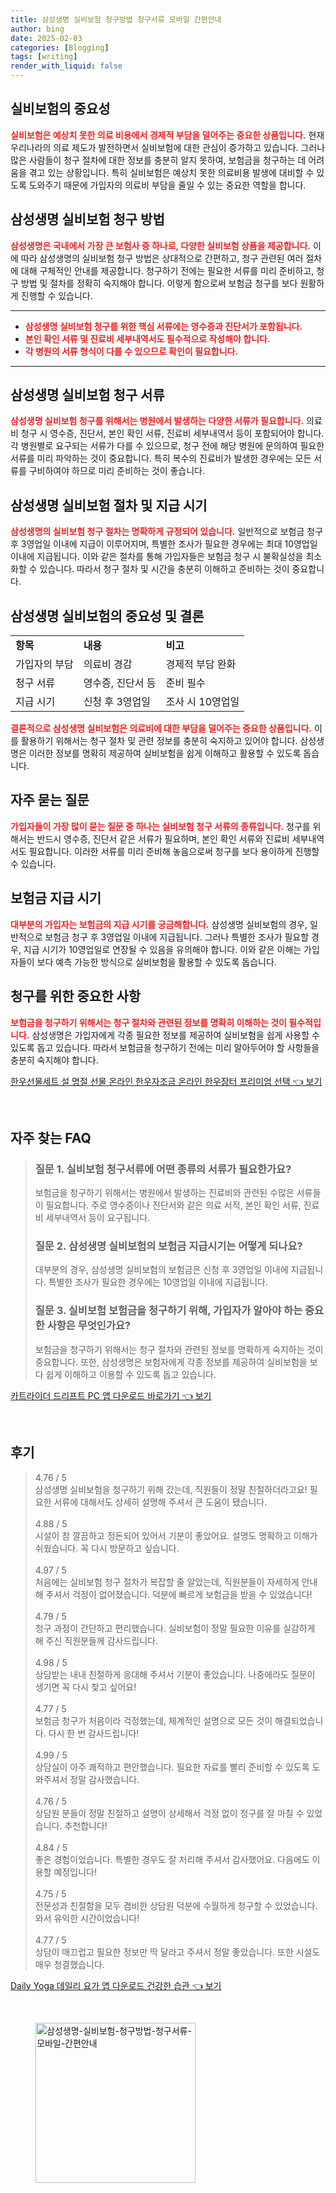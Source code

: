 ```yaml
---
title: 삼성생명 실비보험 청구방법 청구서류 모바일 간편안내
author: bing
date: 2025-02-03
categories: [Blogging]
tags: [writing]
render_with_liquid: false
---
```



<h2 id='실비보험의 중요성'>실비보험의 중요성</h2>

<p><b><span style="color: #ee2323;">실비보험은 예상치 못한 의료 비용에서 경제적 부담을 덜어주는 중요한 상품입니다.</span></b> 현재 우리나라의 의료 제도가 발전하면서 실비보험에 대한 관심이 증가하고 있습니다. 그러나 많은 사람들이 청구 절차에 대한 정보를 충분히 알지 못하여, 보험금을 청구하는 데 어려움을 겪고 있는 상황입니다. 특히 실비보험은 예상치 못한 의료비용 발생에 대비할 수 있도록 도와주기 때문에 가입자의 의료비 부담을 줄일 수 있는 중요한 역할을 합니다.</p>

<h2 id='삼성생명 실비보험 청구 방법'>삼성생명 실비보험 청구 방법</h2>

<p><b><span style="color: #ee2323;">삼성생명은 국내에서 가장 큰 보험사 중 하나로, 다양한 실비보험 상품을 제공합니다.</span></b> 이에 따라 삼성생명의 실비보험 청구 방법은 상대적으로 간편하고, 청구 관련된 여러 절차에 대해 구체적인 안내를 제공합니다. 청구하기 전에는 필요한 서류를 미리 준비하고, 청구 방법 및 절차를 정확히 숙지해야 합니다. 이렇게 함으로써 보험금 청구를 보다 원활하게 진행할 수 있습니다.</p>

<hr />

<ul>
    <li><b><span style="color: #ee2323;">삼성생명 실비보험 청구를 위한 핵심 서류에는 영수증과 진단서가 포함됩니다.</span></b></li>
    <li><b><span style="color: #ee2323;">본인 확인 서류 및 진료비 세부내역서도 필수적으로 작성해야 합니다.</span></b></li>
    <li><b><span style="color: #ee2323;">각 병원의 서류 형식이 다를 수 있으므로 확인이 필요합니다.</span></b></li>
</ul>

<hr />

<h2 id='삼성생명 실비보험 청구 서류'>삼성생명 실비보험 청구 서류</h2>

<p><b><span style="color: #ee2323;">삼성생명 실비보험 청구를 위해서는 병원에서 발생하는 다양한 서류가 필요합니다.</span></b> 의료비 청구 시 영수증, 진단서, 본인 확인 서류, 진료비 세부내역서 등이 포함되어야 합니다. 각 병원별로 요구되는 서류가 다를 수 있으므로, 청구 전에 해당 병원에 문의하여 필요한 서류를 미리 파악하는 것이 중요합니다. 특히 복수의 진료비가 발생한 경우에는 모든 서류를 구비하여야 하므로 미리 준비하는 것이 좋습니다.</p>

<h2 id='삼성생명 실비보험 절차 및 지급 시기'>삼성생명 실비보험 절차 및 지급 시기</h2>

<p><b><span style="color: #ee2323;">삼성생명의 실비보험 청구 절차는 명확하게 규정되어 있습니다.</span></b> 일반적으로 보험금 청구 후 3영업일 이내에 지급이 이루어지며, 특별한 조사가 필요한 경우에는 최대 10영업일 이내에 지급됩니다. 이와 같은 절차를 통해 가입자들은 보험금 청구 시 불확실성을 최소화할 수 있습니다. 따라서 청구 절차 및 시간을 충분히 이해하고 준비하는 것이 중요합니다.</p>

<h2 id='삼성생명 실비보험의 중요성 및 결론'>삼성생명 실비보험의 중요성 및 결론</h2>

<table>
    <tr>
        <td><b>항목</b></td>
        <td><b>내용</b></td>
        <td><b>비고</b></td>
    </tr>
    <tr>
        <td>가입자의 부담</td>
        <td>의료비 경감</td>
        <td>경제적 부담 완화</td>
    </tr>
    <tr>
        <td>청구 서류</td>
        <td>영수증, 진단서 등</td>
        <td>준비 필수</td>
    </tr>
    <tr>
        <td>지급 시기</td>
        <td>신청 후 3영업일</td>
        <td>조사 시 10영업일</td>
    </tr>
</table>

<p><b><span style="color: #ee2323;">결론적으로 삼성생명 실비보험은 의료비에 대한 부담을 덜어주는 중요한 상품입니다.</span></b> 이를 활용하기 위해서는 청구 절차 및 관련 정보를 충분히 숙지하고 있어야 합니다. 삼성생명은 이러한 정보를 명확히 제공하여 실비보험을 쉽게 이해하고 활용할 수 있도록 돕습니다.</p>

<h2 id='자주 묻는 질문'>자주 묻는 질문</h2>

<p><b><span style="color: #ee2323;">가입자들이 가장 많이 묻는 질문 중 하나는 실비보험 청구 서류의 종류입니다.</span></b> 청구를 위해서는 반드시 영수증, 진단서 같은 서류가 필요하며, 본인 확인 서류와 진료비 세부내역서도 필요합니다. 이러한 서류를 미리 준비해 놓음으로써 청구를 보다 용이하게 진행할 수 있습니다.</p>

<h2 id='보험금 지급 시기'>보험금 지급 시기</h2>

<p><b><span style="color: #ee2323;">대부분의 가입자는 보험금의 지급 시기를 궁금해합니다.</span></b> 삼성생명 실비보험의 경우, 일반적으로 보험금 청구 후 3영업일 이내에 지급됩니다. 그러나 특별한 조사가 필요할 경우, 지급 시기가 10영업일로 연장될 수 있음을 유의해야 합니다. 이와 같은 이해는 가입자들이 보다 예측 가능한 방식으로 실비보험을 활용할 수 있도록 돕습니다.</p>

<h2 id='청구를 위한 중요한 사항'>청구를 위한 중요한 사항</h2>

<p><b><span style="color: #ee2323;">보험금을 청구하기 위해서는 청구 절차와 관련된 정보를 명확히 이해하는 것이 필수적입니다.</span></b> 삼성생명은 가입자에게 각종 필요한 정보를 제공하여 실비보험을 쉽게 사용할 수 있도록 돕고 있습니다. 따라서 보험금을 청구하기 전에는 미리 알아두어야 할 사항들을 충분히 숙지해야 합니다.</p>


<p><a class="click-button" title="한우선물세트 설 명절 선물 온라인 한우자조금 온라인 한우장터 프리미엄 선택" href="https://somered.github.io/posts/%ED%95%9C%EC%9A%B0%EC%84%A0%EB%AC%BC%EC%84%B8%ED%8A%B8-%EC%84%A4-%EB%AA%85%EC%A0%88-%EC%84%A0%EB%AC%BC-%EC%98%A8%EB%9D%BC%EC%9D%B8-%ED%95%9C%EC%9A%B0%EC%9E%90%EC%A1%B0%EA%B8%88-%EC%98%A8%EB%9D%BC%EC%9D%B8-%ED%95%9C%EC%9A%B0%EC%9E%A5%ED%84%B0-%ED%94%84%EB%A6%AC%EB%AF%B8%EC%97%84-%EC%84%A0%ED%83%9D/" rel="dofollow">한우선물세트 설 명절 선물 온라인 한우자조금 온라인 한우장터 프리미엄 선택 👈 보기</a></p><br>
<h2 id='자주_찾는_FAQ'>자주 찾는 FAQ</h2>
<div itemscope="" itemtype="https://schema.org/FAQPage"> 
<blockquote> 
<div itemscope="" itemprop="mainEntity" itemtype="https://schema.org/Question"> 
<h3 itemprop="name">질문 1. 실비보험 청구서류에 어떤 종류의 서류가 필요한가요?</h3> 
<div itemscope="" itemprop="acceptedAnswer" itemtype="https://schema.org/Answer"> 
<span itemprop="text"> 
<p>보험금을 청구하기 위해서는 병원에서 발생하는 진료비와 관련된 수많은 서류들이 필요합니다. 주로 영수증이나 진단서와 같은 의료 서적, 본인 확인 서류, 진료비 세부내역서 등이 요구됩니다.</p> 
</span> 
</div> 
</div> 
<div itemscope="" itemprop="mainEntity" itemtype="https://schema.org/Question"> 
<h3 itemprop="name">질문 2. 삼성생명 실비보험의 보험금 지급시기는 어떻게 되나요?</h3> 
<div itemscope="" itemprop="acceptedAnswer" itemtype="https://schema.org/Answer"> 
<span itemprop="text"> 
<p>대부분의 경우, 삼성생명 실비보험의 보험금은 신청 후 3영업일 이내에 지급됩니다. 특별한 조사가 필요한 경우에는 10영업일 이내에 지급됩니다.</p> 
</span> 
</div> 
</div> 
<div itemscope="" itemprop="mainEntity" itemtype="https://schema.org/Question"> 
<h3 itemprop="name">질문 3. 실비보험 보험금을 청구하기 위해, 가입자가 알아야 하는 중요한 사항은 무엇인가요?</h3> 
<div itemscope="" itemprop="acceptedAnswer" itemtype="https://schema.org/Answer"> 
<span itemprop="text"> 
<p>보험금을 청구하기 위해서는 청구 절차와 관련된 정보를 명확하게 숙지하는 것이 중요합니다. 또한, 삼성생명은 보험자에게 각종 정보를 제공하여 실비보험을 보다 쉽게 이해하고 이용할 수 있도록 돕고 있습니다.</p> 
</span> 
</div> 
</div> 
</blockquote> 
</div>
<p><a class="click-button" title="카트라이더 드리프트 PC 앱 다운로드 바로가기" href="https://somered.github.io/posts/%EC%B9%B4%ED%8A%B8%EB%9D%BC%EC%9D%B4%EB%8D%94-%EB%93%9C%EB%A6%AC%ED%94%84%ED%8A%B8-PC-%EC%95%B1-%EB%8B%A4%EC%9A%B4%EB%A1%9C%EB%93%9C-%EB%B0%94%EB%A1%9C%EA%B0%80%EA%B8%B0/" rel="dofollow">카트라이더 드리프트 PC 앱 다운로드 바로가기 👈 보기</a></p><br>
<h2 id='후기'>후기</h2>
<div itemscope itemtype="https://schema.org/Product">
  <blockquote>
  <div itemprop="review" itemscope itemtype="https://schema.org/Review">
      <div itemprop="reviewRating" itemscope itemtype="https://schema.org/Rating"> <span itemprop="ratingValue">4.76</span> / <span itemprop="bestRating">5</span> </div>
      <span itemprop="reviewBody">삼성생명 실비보험을 청구하기 위해 갔는데, 직원들이 정말 친절하더라고요! 필요한 서류에 대해서도 상세히 설명해 주셔서 큰 도움이 됐습니다.</span>
  </div>
  <br>
  <div itemprop="review" itemscope itemtype="https://schema.org/Review">
      <div itemprop="reviewRating" itemscope itemtype="https://schema.org/Rating"> <span itemprop="ratingValue">4.88</span> / <span itemprop="bestRating">5</span> </div>
      <span itemprop="reviewBody">시설이 참 깔끔하고 정돈되어 있어서 기분이 좋았어요. 설명도 명확하고 이해가 쉬웠습니다. 꼭 다시 방문하고 싶습니다.</span>
  </div>
  <br>
  <div itemprop="review" itemscope itemtype="https://schema.org/Review">
      <div itemprop="reviewRating" itemscope itemtype="https://schema.org/Rating"> <span itemprop="ratingValue">4.97</span> / <span itemprop="bestRating">5</span> </div>
      <span itemprop="reviewBody">처음에는 실비보험 청구 절차가 복잡할 줄 알았는데, 직원분들이 자세하게 안내해 주셔서 걱정이 없어졌습니다. 덕분에 빠르게 보험금을 받을 수 있었습니다!</span>
  </div>
  <br>
  <div itemprop="review" itemscope itemtype="https://schema.org/Review">
      <div itemprop="reviewRating" itemscope itemtype="https://schema.org/Rating"> <span itemprop="ratingValue">4.79</span> / <span itemprop="bestRating">5</span> </div>
      <span itemprop="reviewBody">청구 과정이 간단하고 편리했습니다. 실비보험이 정말 필요한 이유를 실감하게 해 주신 직원분들께 감사드립니다.</span>
  </div>
  <br>
  <div itemprop="review" itemscope itemtype="https://schema.org/Review">
      <div itemprop="reviewRating" itemscope itemtype="https://schema.org/Rating"> <span itemprop="ratingValue">4.98</span> / <span itemprop="bestRating">5</span> </div>
      <span itemprop="reviewBody">상담받는 내내 친절하게 응대해 주셔서 기분이 좋았습니다. 나중에라도 질문이 생기면 꼭 다시 찾고 싶어요!</span>
  </div>
  <br>
  <div itemprop="review" itemscope itemtype="https://schema.org/Review">
      <div itemprop="reviewRating" itemscope itemtype="https://schema.org/Rating"> <span itemprop="ratingValue">4.77</span> / <span itemprop="bestRating">5</span> </div>
      <span itemprop="reviewBody">보험금 청구가 처음이라 걱정했는데, 체계적인 설명으로 모든 것이 해결되었습니다. 다시 한 번 감사드립니다!</span>
  </div>
  <br>
  <div itemprop="review" itemscope itemtype="https://schema.org/Review">
      <div itemprop="reviewRating" itemscope itemtype="https://schema.org/Rating"> <span itemprop="ratingValue">4.99</span> / <span itemprop="bestRating">5</span> </div>
      <span itemprop="reviewBody">상담실이 아주 쾌적하고 편안했습니다. 필요한 자료를 빨리 준비할 수 있도록 도와주셔서 정말 감사했습니다.</span>
  </div>
  <br>
  <div itemprop="review" itemscope itemtype="https://schema.org/Review">
      <div itemprop="reviewRating" itemscope itemtype="https://schema.org/Rating"> <span itemprop="ratingValue">4.76</span> / <span itemprop="bestRating">5</span> </div>
      <span itemprop="reviewBody">상담원 분들이 정말 친절하고 설명이 상세해서 걱정 없이 청구를 잘 마칠 수 있었습니다. 추천합니다!</span>
  </div>
  <br>
  <div itemprop="review" itemscope itemtype="https://schema.org/Review">
      <div itemprop="reviewRating" itemscope itemtype="https://schema.org/Rating"> <span itemprop="ratingValue">4.84</span> / <span itemprop="bestRating">5</span> </div>
      <span itemprop="reviewBody">좋은 경험이었습니다. 특별한 경우도 잘 처리해 주셔서 감사했어요. 다음에도 이용할 예정입니다!</span>
  </div>
  <br>
  <div itemprop="review" itemscope itemtype="https://schema.org/Review">
      <div itemprop="reviewRating" itemscope itemtype="https://schema.org/Rating"> <span itemprop="ratingValue">4.75</span> / <span itemprop="bestRating">5</span> </div>
      <span itemprop="reviewBody">전문성과 친절함을 모두 겸비한 상담원 덕분에 수월하게 청구할 수 있었습니다. 와서 유익한 시간이었습니다!</span>
  </div>
  <br>
  <div itemprop="review" itemscope itemtype="https://schema.org/Review">
      <div itemprop="reviewRating" itemscope itemtype="https://schema.org/Rating"> <span itemprop="ratingValue">4.77</span> / <span itemprop="bestRating">5</span> </div>
      <span itemprop="reviewBody">상담이 매끄럽고 필요한 정보만 딱 달라고 주셔서 정말 좋았습니다. 또한 시설도 매우 청결했습니다.</span>
  </div>
  </blockquote>
</div>
<p><a class="click-button" title="Daily Yoga 데일리 요가 앱 다운로드 건강한 습관" href="https://somered.github.io/posts/Daily-Yoga-%EB%8D%B0%EC%9D%BC%EB%A6%AC-%EC%9A%94%EA%B0%80-%EC%95%B1-%EB%8B%A4%EC%9A%B4%EB%A1%9C%EB%93%9C-%EA%B1%B4%EA%B0%95%ED%95%9C-%EC%8A%B5%EA%B4%80/" rel="dofollow">Daily Yoga 데일리 요가 앱 다운로드 건강한 습관 👈 보기</a></p><br>
<figure class="image"><img src="https://somered.github.io/assets/img/thumbnail/삼성생명-실비보험-청구방법-청구서류-모바일-간편안내.webp" alt="삼성생명-실비보험-청구방법-청구서류-모바일-간편안내" width="256" height="256"></figure>